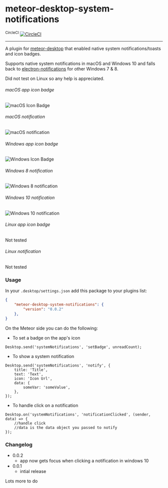 # meteor-desktop-system-notifications
 
<sup>CircleCI</sup> [![CircleCI](https://circleci.com/gh/tzapu/meteor-desktop-system-notifications.svg?style=svg)](https://circleci.com/gh/tzapu/meteor-desktop-system-notifications)

---
A plugin for [meteor-desktop](https://www.npmjs.com/package/meteor-desktop) that enabled native system notifications/toasts and icon badges.

Supports native system notifications in macOS and Windows 10 and falls back to [electron-notifications](https://github.com/blainesch/electron-notifications) for other Windows 7 & 8.

Did not test on Linux so any help is appreciated.

###### macOS app icon badge
![macOS Icon Badge](http://i.imgur.com/00ALvjK.png)
###### macOS notification
![macOS notification](http://i.imgur.com/muLnGE4.png)

###### Windows app icon badge
![Windows Icon Badge](http://i.imgur.com/xTsBrFI.png)
###### Windows 8 notification
![Windows 8 notification](http://i.imgur.com/sEoCZW8.png)
###### Windows 10 notification
![Windows 10 notification](http://i.imgur.com/gxF9iNi.png)

###### Linux app icon badge
Not tested
###### Linux notification
Not tested


### Usage

In your `.desktop/settings.json` add this package to your plugins list:
```json
{
    "meteor-desktop-system-notifications": {
        "version": "0.0.2"
    },
}
```

On the Meteor side you can do the following:

- To set a badge on the app's icon
```
Desktop.send('systemNotifications', 'setBadge', unreadCount);
```

- To show a system notification
```
Desktop.send('systemNotifications', 'notify', {
    title: 'Title',
    text: 'Text',
    icon: 'Icon Url',
    data: {
        someVar: 'someValue',
    },
});
```

- To handle click on a notification
```
Desktop.on('systemNotifications', 'notificationClicked', (sender, data) => {
    //handle click
    //data is the data object you passed to notify
});
```

### Changelog
- 0.0.2
    - app now gets focus when clicking a notification in windows 10
- 0.0.1
    - intial release

Lots more to do
